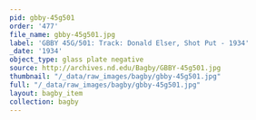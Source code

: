 ```yaml
---
pid: gbby-45g501
order: '477'
file_name: gbby-45g501.jpg
label: 'GBBY 45G/501: Track: Donald Elser, Shot Put - 1934'
_date: '1934'
object_type: glass plate negative
source: http://archives.nd.edu/Bagby/GBBY-45g501.jpg
thumbnail: "/_data/raw_images/bagby/gbby-45g501.jpg"
full: "/_data/raw_images/bagby/gbby-45g501.jpg"
layout: bagby_item
collection: bagby
---
```

